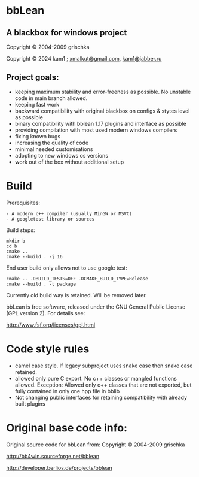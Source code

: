 # bbLean

## A blackbox for windows project

Copyright © 2004-2009 grischka

Copyright © 2024 kam1  ; xmalkut@gmail.com, kam1@jabber.ru

## Project goals:
- keeping maximum stability and error-freeness as possible. No unstable code in main branch allowed.
- keeping fast work
- backward compatibility with original blackbox on configs & stytes level as possible
- binary compatibility with bblean 1.17 plugins and interface as possible
- providing compilation with most used modern windows compilers
- fixing known bugs
- increasing the quality of code
- minimal needed customisations
- adopting to new windows os versions
- work out of the box without additional setup

# Build

Prerequisites:

    - A modern c++ compiler (usually MinGW or MSVC)
    - A googletest library or sources

  Build steps:
  
    mkdir b
    cd b
    cmake .. 
    cmake --build . -j 16 

  End user build only allows not to use google test:
  
    cmake .. -DBUILD_TESTS=OFF -DCMAKE_BUILD_TYPE=Release
    cmake --build . -t package

Currently old build way is retained. Will be removed later.

bbLean is free software, released under the GNU General Public
License (GPL version 2). For details see:

http://www.fsf.org/licenses/gpl.html

# Code style rules
- camel case style. If legacy subproject uses snake case then snake case
  retained.
- allowed only pure C export. No c++ classes or mangled functions allowed.
  Exception: Allowed only c++ classes that are not exported, but fully contained in only
  one hpp file in bblib
- Not changing public interfaces for retaining compatibility with already built
  plugins

# Original base code info:

Original source code for bbLean from:
Copyright © 2004-2009 grischka

http://bb4win.sourceforge.net/bblean

http://developer.berlios.de/projects/bblean 
